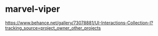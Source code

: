# marvel-viper
https://www.behance.net/gallery/73078881/UI-Interactions-Collection-I?tracking_source=project_owner_other_projects
